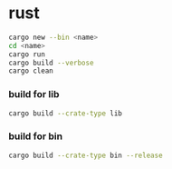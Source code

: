 rust
===

```bash
cargo new --bin <name>
cd <name>
cargo run
cargo build --verbose
cargo clean
```

### build for lib
```bash
cargo build --crate-type lib
```

### build for bin
```bash
cargo build --crate-type bin --release
```
